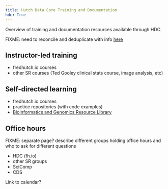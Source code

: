 ```yaml
---
title: Hutch Data Core Training and Documentation
hdc: True
---
```


Overview of training and documentation resources available through HDC.

FIXME: need to reconcile and deduplicate with info [here](https://sciwiki.fredhutch.org/scicomputing/reference_training/)

## Instructor-led training

- fredhutch.io courses
- other SR courses (Ted Gooley clinical stats course, image analysis, etc)

## Self-directed learning

- fredhutch.io courses
- practice repositories (with code examples)
- [Bioinformatics and Genomics Resource Library](hdc/bioinformatics_library)

## Office hours 

FIXME: separate page? describe different groups holding office hours and who to ask for different questions
- HDC (fh.io)
- other SR groups
- SciComp
- CDS

Link to calendar?
